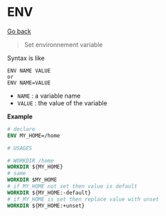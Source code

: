 # ENV

[Go back](..)

> Set environnement variable

Syntax is like

```none
ENV NAME VALUE
or
ENV NAME=VALUE
```

* ``NAME`` : a variable name
* ``VALUE`` : the value of the variable

**Example**

```dockerfile
# declare
ENV MY_HOME=/home

# USAGES

# WORKDIR /home
WORKDIR ${MY_HOME}
# same
WORKDIR $MY_HOME
# if MY_HOME not set then value is default
WORKDIR ${MY_HOME:-default}
# if MY_HOME is set then replace value with unset
WORKDIR ${MY_HOME:+unset}
```